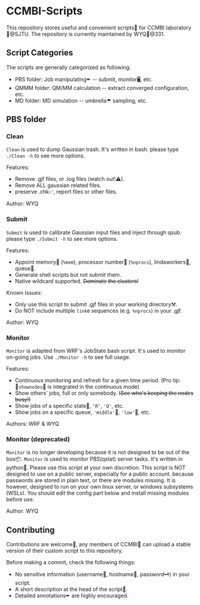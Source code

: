 # CCMBI-Scripts
This repository stores useful and convenient scripts📑 for CCMBI laboratory🤼@SJTU.
The repository is currently maintained by WYQ🤪@331.

## Script Categories
The scripts are generally categorized as following:
* PBS folder: Job manipulating✒ -- submit, monitor🖥, etc.
* QMMM folder: QM/MM calculation -- extract converged configuration, etc.
* MD folder: MD simulation -- umbrella☂ sampling, etc.

## PBS folder
### Clean
`Clean` is used to dump Gaussian trash. It's written in bash.
please type `./Clean -h` to see more options.

Features:
* Remove .gjf files, or .log files (watch out!⚠).
* Remove ALL gaussian related files.
* preserve .chk✅, report files or other files.

Author: WYQ

### Submit
`Submit` is used to calibrate Gaussian input files and inject through qsub.
please type `./Submit -h` to see more options.

Features:
* Appoint memory🤔 (`%mem`), processor number💠 (`%nprocs`), lindaworkers👷‍️, queue🚥.
* Generate shell scripts but not submit them.
* Native wildcard supported. ~~Dominate the clusters!~~

Known Issues:
* Only use this script to submit .gjf files in your working directory⚒.
* Do NOT include multiple `link0` sequences (e.g. `%nprocs`) in your .gjf.

Author: WYQ

### Monitor
`Monitor` is adapted from WRF's JobState bash script. It's used to monitor on-going jobs. Use `./Monitor -h` to see full usage.

Features:
* Continuous monitoring and refresh for a given time period. (Pro tip: 💠`shownodes`💠 is integrated in the continuous mode)
* Show others' jobs, full or only somebody. ~~(See who's keeping the nodes busy!)~~
* Show jobs of a specific state🗽, `'R'`, `'Q'`, etc.
* Show jobs on a specific queue, `'middle'`🔴, `'low'`🔻, etc.

Authors: WRF & WYQ

### Monitor (deprecated)
`Monitor` is no longer developing because it is not designed to be out of the box📦.
`Monitor` is used to monitor PBS(qstat) server tasks. It's written in python🐍.
Please use this script at your own discretion.
This script is NOT designed to use on a public server, especially for a public account.
because passwords are stored in plain text, or there are modules missing.
It is however, designed to run on your own linux server, or windows subsystems (WSLs).
You should edit the config part below and install missing modules before use.

Author: WYQ

## Contributing
Contributions are welcome🤣, any members of CCMBI🤼 can upload a stable version of their custom script to this repository.

Before making a commit, check the following things:
* No sensitive information (username👥, hostname🎯, password🗝) in your script.
* A short description at the head of the script📜.
* Detailed annotations✒ are highly encouraged.
